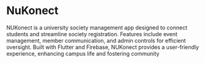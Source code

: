 # NuKonect
NUKonect is a university society management app designed to connect students and streamline society registration. Features include event management, member communication, and admin controls for efficient oversight. Built with Flutter and Firebase, NUKonect provides a user-friendly experience, enhancing campus life and fostering community
